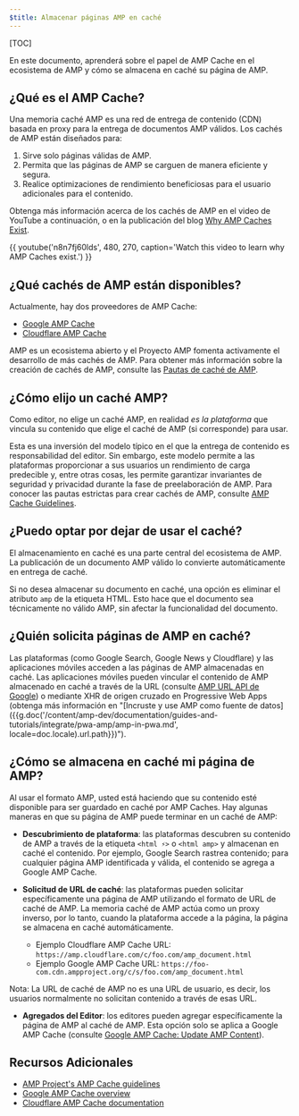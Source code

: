 ```yaml
---
$title: Almacenar páginas AMP en caché
---
```


[TOC]

En este documento, aprenderá sobre el papel de AMP Cache en el ecosistema de AMP y cómo se almacena en caché su página de AMP.

## ¿Qué es el AMP Cache?
Una memoria caché AMP es una red de entrega de contenido (CDN) basada en proxy para la entrega de documentos AMP válidos. Los cachés de AMP están diseñados para:

1.  Sirve solo páginas válidas de AMP.
2.  Permita que las páginas de AMP se carguen de manera eficiente y segura.
3.  Realice optimizaciones de rendimiento beneficiosas para el usuario adicionales para el contenido.

Obtenga más información acerca de los cachés de AMP en el video de YouTube a continuación, o en la publicación del blog [Why AMP Caches Exist](https://medium.com/@pbakaus/why-amp-caches-exist-cd7938da2456).

{{ youtube('n8n7fj60lds', 480, 270, caption='Watch this video to learn why AMP Caches exist.') }}

## ¿Qué cachés de AMP están disponibles?
Actualmente, hay dos proveedores de AMP Cache:

- [Google AMP Cache](https://developers.google.com/amp/cache/)
- [Cloudflare AMP Cache](https://amp.cloudflare.com/)

AMP es un ecosistema abierto y el Proyecto AMP fomenta activamente el desarrollo de más cachés de AMP. Para obtener más información sobre la creación de cachés de AMP, consulte las [Pautas de caché de AMP](https://github.com/ampproject/amphtml/blob/master/spec/amp-cache-guidelines.md).

## ¿Cómo elijo un caché AMP?

Como editor, no elige un caché AMP, en realidad *es la plataforma* que vincula su contenido que elige el caché de AMP (si corresponde) para usar.

Esta es una inversión del modelo típico en el que la entrega de contenido es responsabilidad del editor. Sin embargo, este modelo permite a las plataformas proporcionar a sus usuarios un rendimiento de carga predecible y, entre otras cosas, les permite garantizar invariantes de seguridad y privacidad durante la fase de preelaboración de AMP. Para conocer las pautas estrictas para crear cachés de AMP, consulte [AMP Cache Guidelines](https://github.com/ampproject/amphtml/blob/master/spec/amp-cache-guidelines.md).

## ¿Puedo optar por dejar de usar el caché?

El almacenamiento en caché es una parte central del ecosistema de AMP. La publicación de un documento AMP válido lo convierte automáticamente en entrega de caché.

Si no desea almacenar su documento en caché, una opción es eliminar el atributo `amp` de la etiqueta HTML. Esto hace que el documento sea técnicamente no válido AMP, sin afectar la funcionalidad del documento.


## ¿Quién solicita páginas de AMP en caché?

Las plataformas (como Google Search, Google News y Cloudflare) y las aplicaciones móviles acceden a las páginas de AMP almacenadas en caché. Las aplicaciones móviles pueden vincular el contenido de AMP almacenado en caché a través de la URL (consulte [AMP URL API de Google](https://developers.google.com/amp/cache/use-amp-url)) o mediante XHR de origen cruzado en Progressive Web Apps (obtenga más información en "[Incruste y use AMP como fuente de datos]({{g.doc('/content/amp-dev/documentation/guides-and-tutorials/integrate/pwa-amp/amp-in-pwa.md', locale=doc.locale).url.path}})").

<amp-img src="/static/img/docs/platforms_accessing_cache.png"
         width="1054" height="356" layout="responsive"
         alt="platforms and mobile apps access cached AMP pages">
</amp-img>

## ¿Cómo se almacena en caché mi página de AMP?
Al usar el formato AMP, usted está haciendo que su contenido esté disponible para ser guardado en caché por AMP Caches. Hay algunas maneras en que su página de AMP puede terminar en un caché de AMP:

* **Descubrimiento de plataforma**:  las plataformas descubren su contenido de AMP a través de la etiqueta `<html ⚡>` o `<html amp>` y almacenan en caché el contenido. Por ejemplo, Google Search rastrea contenido; para cualquier página AMP identificada y válida, el contenido se agrega a Google AMP Cache.

* **Solicitud de URL de caché**: las plataformas pueden solicitar específicamente una página de AMP utilizando el formato de URL de caché de AMP. La memoria caché de AMP actúa como un proxy inverso, por lo tanto, cuando la plataforma accede a la página, la página se almacena en caché automáticamente.
    - Ejemplo Cloudflare AMP Cache URL: `https://amp.cloudflare.com/c/foo.com/amp_document.html`
    - Ejemplo Google AMP Cache URL: `https://foo-com.cdn.ampproject.org/c/s/foo.com/amp_document.html`

Nota: La URL de caché de AMP no es una URL de usuario, es decir, los usuarios normalmente no solicitan contenido a través de esas URL.

* **Agregados del Editor**: los editores pueden agregar específicamente la página de AMP al caché de AMP. Esta opción solo se aplica a Google AMP Cache (consulte [Google AMP Cache: Update AMP Content](https://developers.google.com/amp/cache/update-cache)).


## Recursos Adicionales

* [AMP Project's AMP Cache guidelines](https://github.com/ampproject/amphtml/blob/master/spec/amp-cache-guidelines.md)
* [Google AMP Cache overview](https://developers.google.com/amp/cache/overview)
* [Cloudflare AMP Cache documentation](https://amp.cloudflare.com/)
